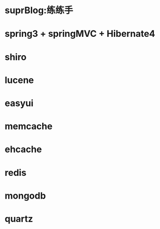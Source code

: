 suprBlog:练练手
========
spring3 + springMVC + Hibernate4
========
shiro    
========
lucene  
========
easyui  
========
memcache
========
ehcache 
========
redis   
========
mongodb 
========
quartz   
========
